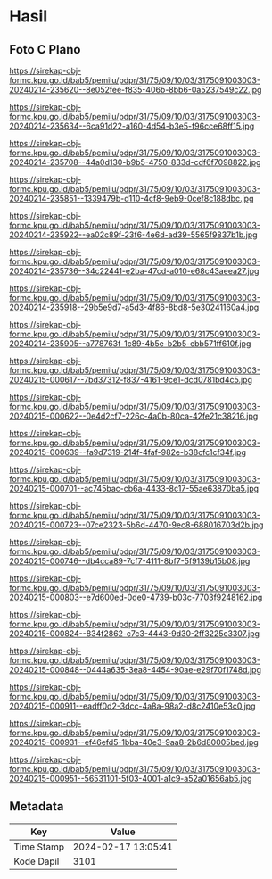# Hasil

## Foto C Plano

https://sirekap-obj-formc.kpu.go.id/bab5/pemilu/pdpr/31/75/09/10/03/3175091003003-20240214-235620--8e052fee-f835-406b-8bb6-0a5237549c22.jpg

https://sirekap-obj-formc.kpu.go.id/bab5/pemilu/pdpr/31/75/09/10/03/3175091003003-20240214-235634--6ca91d22-a160-4d54-b3e5-f96cce68ff15.jpg

https://sirekap-obj-formc.kpu.go.id/bab5/pemilu/pdpr/31/75/09/10/03/3175091003003-20240214-235708--44a0d130-b9b5-4750-833d-cdf6f7098822.jpg

https://sirekap-obj-formc.kpu.go.id/bab5/pemilu/pdpr/31/75/09/10/03/3175091003003-20240214-235851--1339479b-d110-4cf8-9eb9-0cef8c188dbc.jpg

https://sirekap-obj-formc.kpu.go.id/bab5/pemilu/pdpr/31/75/09/10/03/3175091003003-20240214-235922--ea02c89f-23f6-4e6d-ad39-5565f9837b1b.jpg

https://sirekap-obj-formc.kpu.go.id/bab5/pemilu/pdpr/31/75/09/10/03/3175091003003-20240214-235736--34c22441-e2ba-47cd-a010-e68c43aeea27.jpg

https://sirekap-obj-formc.kpu.go.id/bab5/pemilu/pdpr/31/75/09/10/03/3175091003003-20240214-235918--29b5e9d7-a5d3-4f86-8bd8-5e30241160a4.jpg

https://sirekap-obj-formc.kpu.go.id/bab5/pemilu/pdpr/31/75/09/10/03/3175091003003-20240214-235905--a778763f-1c89-4b5e-b2b5-ebb571ff610f.jpg

https://sirekap-obj-formc.kpu.go.id/bab5/pemilu/pdpr/31/75/09/10/03/3175091003003-20240215-000617--7bd37312-f837-4161-9ce1-dcd0781bd4c5.jpg

https://sirekap-obj-formc.kpu.go.id/bab5/pemilu/pdpr/31/75/09/10/03/3175091003003-20240215-000622--0e4d2cf7-226c-4a0b-80ca-42fe21c38216.jpg

https://sirekap-obj-formc.kpu.go.id/bab5/pemilu/pdpr/31/75/09/10/03/3175091003003-20240215-000639--fa9d7319-214f-4faf-982e-b38cfc1cf34f.jpg

https://sirekap-obj-formc.kpu.go.id/bab5/pemilu/pdpr/31/75/09/10/03/3175091003003-20240215-000701--ac745bac-cb6a-4433-8c17-55ae63870ba5.jpg

https://sirekap-obj-formc.kpu.go.id/bab5/pemilu/pdpr/31/75/09/10/03/3175091003003-20240215-000723--07ce2323-5b6d-4470-9ec8-688016703d2b.jpg

https://sirekap-obj-formc.kpu.go.id/bab5/pemilu/pdpr/31/75/09/10/03/3175091003003-20240215-000746--db4cca89-7cf7-4111-8bf7-5f9139b15b08.jpg

https://sirekap-obj-formc.kpu.go.id/bab5/pemilu/pdpr/31/75/09/10/03/3175091003003-20240215-000803--e7d600ed-0de0-4739-b03c-7703f9248162.jpg

https://sirekap-obj-formc.kpu.go.id/bab5/pemilu/pdpr/31/75/09/10/03/3175091003003-20240215-000824--834f2862-c7c3-4443-9d30-2ff3225c3307.jpg

https://sirekap-obj-formc.kpu.go.id/bab5/pemilu/pdpr/31/75/09/10/03/3175091003003-20240215-000848--0444a635-3ea8-4454-90ae-e29f70f1748d.jpg

https://sirekap-obj-formc.kpu.go.id/bab5/pemilu/pdpr/31/75/09/10/03/3175091003003-20240215-000911--eadff0d2-3dcc-4a8a-98a2-d8c2410e53c0.jpg

https://sirekap-obj-formc.kpu.go.id/bab5/pemilu/pdpr/31/75/09/10/03/3175091003003-20240215-000931--ef46efd5-1bba-40e3-9aa8-2b6d80005bed.jpg

https://sirekap-obj-formc.kpu.go.id/bab5/pemilu/pdpr/31/75/09/10/03/3175091003003-20240215-000951--56531101-5f03-4001-a1c9-a52a01656ab5.jpg


## Metadata

| Key        | Value               |
| ---------- | ------------------- |
| Time Stamp | 2024-02-17 13:05:41 |
| Kode Dapil | 3101                |




